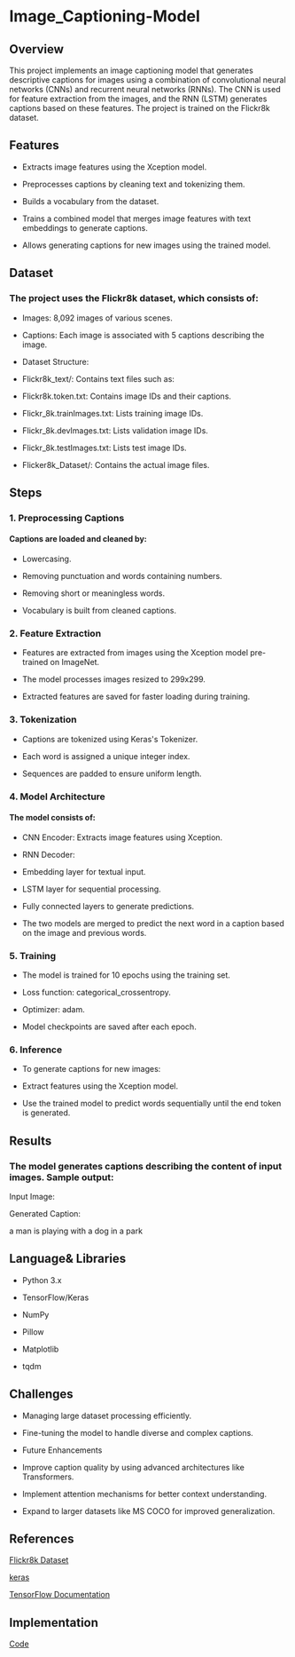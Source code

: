 # Image_Captioning-Model


## Overview

This project implements an image captioning model that generates descriptive captions for images using a combination of convolutional neural networks (CNNs) and recurrent neural networks (RNNs). The CNN is used for feature extraction from the images, and the RNN (LSTM) generates captions based on these features. The project is trained on the Flickr8k dataset.

## Features

* Extracts image features using the Xception model.

* Preprocesses captions by cleaning text and tokenizing them.

* Builds a vocabulary from the dataset.

* Trains a combined model that merges image features with text embeddings to generate captions.

* Allows generating captions for new images using the trained model.

## Dataset

### The project uses the Flickr8k dataset, which consists of:

* Images: 8,092 images of various scenes.

* Captions: Each image is associated with 5 captions describing the image.

* Dataset Structure:

* Flickr8k_text/: Contains text files such as:

* Flickr8k.token.txt: Contains image IDs and their captions.

* Flickr_8k.trainImages.txt: Lists training image IDs.

* Flickr_8k.devImages.txt: Lists validation image IDs.

* Flickr_8k.testImages.txt: Lists test image IDs.

* Flicker8k_Dataset/: Contains the actual image files.

## Steps

### 1. Preprocessing Captions

#### Captions are loaded and cleaned by:

* Lowercasing.

* Removing punctuation and words containing numbers.

* Removing short or meaningless words.

* Vocabulary is built from cleaned captions.

### 2. Feature Extraction

* Features are extracted from images using the Xception model pre-trained on ImageNet.

* The model processes images resized to 299x299.

* Extracted features are saved for faster loading during training.

### 3. Tokenization

* Captions are tokenized using Keras's Tokenizer.

* Each word is assigned a unique integer index.

* Sequences are padded to ensure uniform length.

### 4. Model Architecture

#### The model consists of:

* CNN Encoder: Extracts image features using Xception.

* RNN Decoder:

* Embedding layer for textual input.

* LSTM layer for sequential processing.

* Fully connected layers to generate predictions.

* The two models are merged to predict the next word in a caption based on the image and previous words.

### 5. Training

* The model is trained for 10 epochs using the training set.

* Loss function: categorical_crossentropy.

* Optimizer: adam.

* Model checkpoints are saved after each epoch.

### 6. Inference

* To generate captions for new images:

* Extract features using the Xception model.

* Use the trained model to predict words sequentially until the end token <end> is generated.

## Results

### The model generates captions describing the content of input images. Sample output:

Input Image:


Generated Caption:

<start> a man is playing with a dog in a park <end>


## Language& Libraries

* Python 3.x

* TensorFlow/Keras

* NumPy

* Pillow

* Matplotlib

* tqdm


## Challenges

* Managing large dataset processing efficiently.

* Fine-tuning the model to handle diverse and complex captions.

* Future Enhancements

* Improve caption quality by using advanced architectures like Transformers.

* Implement attention mechanisms for better context understanding.

* Expand to larger datasets like MS COCO for improved generalization.

## References

[Flickr8k Dataset](https://github.com/MAHFUZATUL-BUSHRA/Image_Captioning-Model/tree/main/Image%20Captioning%20Model/Flicker8k_Dataset)

[keras](https://keras.io/)

[TensorFlow Documentation](https://www.tensorflow.org/)

## Implementation
[Code](https://github.com/MAHFUZATUL-BUSHRA/Image_Captioning-Model/blob/main/Image%20Captioning%20Model/Image_captioning.ipynb)
